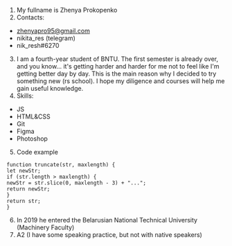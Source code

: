 1. My fullname is Zhenya Prokopenko
2. Contacts:
* zhenyapro95@gmail.com
* nikita_res (telegram)
* nik_resh#6270
3. I am a fourth-year student of BNTU. The first semester is already over, and you know... it's getting harder and harder for me not to feel like I'm getting better day by day. This is the main reason why I decided to try something new (rs school). I hope my diligence and courses will help me gain useful knowledge.
4. Skills:
* JS
* HTML&CSS
* Git
* Figma
* Photoshop
5. Code example
```
function truncate(str, maxlength) {
let newStr;
if (str.length > maxlength) {
newStr = str.slice(0, maxlength - 3) + "...";
return newStr;
}
return str;
}
```
6. In 2019 he entered the Belarusian National Technical University (Machinery Faculty)
7. A2 (I have some speaking practice, but not with native speakers)
